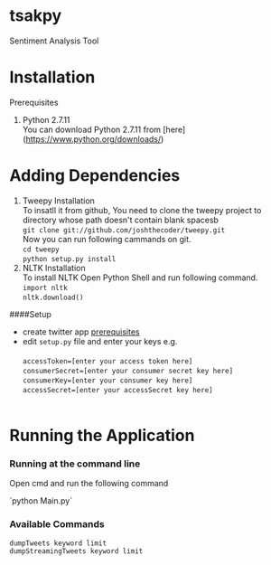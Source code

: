 # tsakpy
Sentiment Analysis Tool

# Installation
Prerequisites <br/>
 1. Python 2.7.11 <br/>
 You  can download Python 2.7.11 from [here] (https://www.python.org/downloads/) <br>


# Adding Dependencies <br>
1. Tweepy Installation <br>
   To insatll it from github, You need to clone the tweepy project to directory whose path doesn't contain blank spacesb<br> 
       `git clone git://github.com/joshthecoder/tweepy.git` <br>
     Now you can run following cammands on git. <br>
      `cd tweepy` <br>
      `python setup.py install` <br>
2. NLTK Installation <br>
   To install NLTK Open Python Shell and run following command. <br>
     `import nltk` <br>
      `nltk.download()` <br>


####Setup

* create twitter app [prerequisites](https://github.com/project-spinoza/twitter-swiss-army-knife/wiki/Prerequisites)<br>
* edit `setup.py` file and enter your keys e.g. <br><br>
`accessToken=[enter your access token here]`<br>
`consumerSecret=[enter your consumer secret key here]`<br>
`consumerKey=[enter your consumer key here]`<br>
`accessSecret=[enter your accessSecret key here]`<br><br>


# Running the Application <br/>
### Running at the command line
<p>Open cmd and run the following command</p>
`python Main.py`

### Available Commands <br/>
`dumpTweets keyword limit` <br/>
`dumpStreamingTweets keyword limit` 

